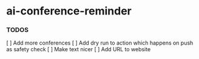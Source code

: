 # ai-conference-reminder

### TODOS
[ ] Add more conferences
[ ] Add dry run to action which happens on push as safety check
[ ] Make text nicer
[ ] Add URL to website